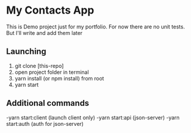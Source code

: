 My Contacts App
=============================

This is Demo project just for my portfolio. For now there are no unit tests. But I'll write and add them later

Launching
------------
1. git clone [this-repo]
2. open project folder in terminal
3. yarn install (or npm install) from root
4. yarn start

Additional commands
------------
-yarn start:client (launch client only)
-yarn start:api (json-server)
-yarn start:auth (auth for json-server)